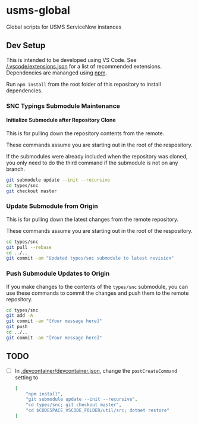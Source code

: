 # usms-global

Global scripts for USMS ServiceNow instances

## Dev Setup

This is intended to be developed using VS Code. See [/.vscode/extensions.json](./.vscode/extensions.json) for a list of recommended extensions. Dependencies are mananged using [npm](https://www.npmjs.com/).

Run `npm install` from the root folder of this repository to install dependencies.

### SNC Typings Submodule Maintenance

#### Initialize Submodule after Repository Clone

This is for pulling down the repository contents from the remote.

These commands assume you are starting out in the root of the respository.

If the submodules were already included when the repository was cloned, you only need to do the third command if the submodule is not on any branch.

```sh
git submodule update --init --recursive
cd types/snc
git checkout master
```

### Update Submodule from Origin

This is for pulling down the latest changes from the remote repository.

These commands assume you are starting out in the root of the respository.

```sh
cd types/snc
git pull --rebase
cd ../..
git commit -am "Updated types/snc submodule to latest revision"
```

### Push Submodule Updates to Origin

If you make changes to the contents of the `types/snc` submodule, you can use these commands to commit the changes and push them to the remote repository.

```sh
cd types/snc
git add -A
git commit -am "[Your message here]"
git push
cd ../..
git commit -am "[Your message here]"
```

## TODO

- [ ] In [.devcontainer/devcontainer.json](./.devcontainer/devcontainer.json), change the `postCreateCommand` setting to

    ```json
    [
        "npm install",
        "git submodule update --init --recursive",
        "cd types/snc; git checkout master",
        "cd $CODESPACE_VSCODE_FOLDER/util/src; dotnet restore"
    ]
    ```
